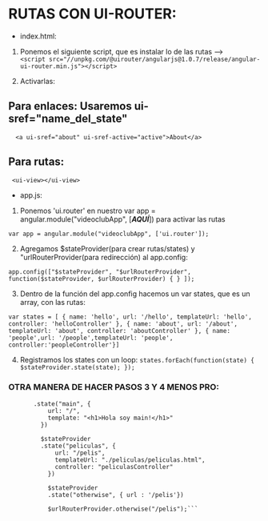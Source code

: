 
# RUTAS CON UI-ROUTER:


- index.html: 
1) Ponemos el siguiente script, que es instalar lo de las rutas -->      
`<script src="//unpkg.com/@uirouter/angularjs@1.0.7/release/angular-ui-router.min.js"></script>`

2) Activarlas:
## Para enlaces: Usaremos ui-sref="name_del_state"
`  <a ui-sref="about" ui-sref-active="active">About</a>`

## Para rutas:
 `  <ui-view></ui-view> `

- app.js: 

1) Ponemos 'ui.router' en nuestro var app = angular.module("videoclubApp", [***AQUÍ***]) para activar las rutas 

  ` var app = angular.module("videoclubApp", ['ui.router']); ` 

2) Agregamos $stateProvider(para crear rutas/states) y "urlRouterProvider(para redirección) al app.config:

  `app.config(["$stateProvider", "$urlRouterProvider", function($stateProvider, $urlRouterProvider) { } ]);`

3) Dentro de la función del app.config hacemos un var states, que es un array, con las rutas:
 
  `var states = [
    { name: 'hello', url: '/hello', templateUrl: 'hello', controller: 'helloController' },
    { name: 'about', url: '/about', templateUrl: 'about', controller: 'aboutController' },
    { name: 'people',url: '/people',templateUrl: 'people', controller:'peopleController'}]`


4) Registramos los states con un loop:
   `states.forEach(function(state) { $stateProvider.state(state); });`


### OTRA MANERA DE HACER PASOS 3 Y 4 MENOS PRO:

 ```$stateProvider
        .state("main", {
            url: "/",
            template: "<h1>Hola soy main!</h1>"
          })

          $stateProvider
          .state("peliculas", {
              url: "/pelis",
              templateUrl: "./peliculas/peliculas.html",
              controller: "peliculasController"
            })

            $stateProvider
            .state("otherwise", { url : '/pelis'})
            
            $urlRouterProvider.otherwise("/pelis");```


 

